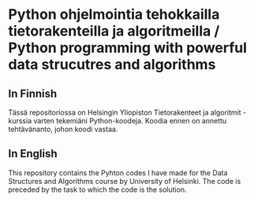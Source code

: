 # Python ohjelmointia tehokkailla tietorakenteilla ja algoritmeilla / Python programming with powerful data strucutres and algorithms

## In Finnish
Tässä repositoriossa on Helsingin Yliopiston Tietorakenteet ja algoritmit -kurssia varten tekemiäni Python-koodeja. Koodia ennen on annettu tehtävänanto, johon koodi vastaa.

## In English
This repository contains the Pyhton codes I have made for the Data Structures and Algorithms course by University of Helsinki. The code is preceded by the task to which the code is the solution.

